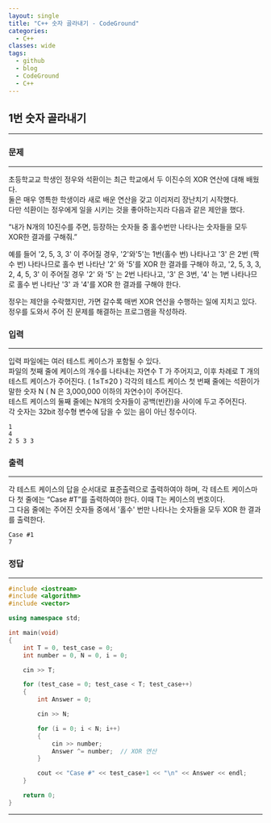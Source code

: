 ```yaml
---
layout: single
title: "C++ 숫자 골라내기 - CodeGround"
categories:
  - C++
classes: wide
tags:
  - github
  - blog
  - CodeGround
  - C++
---
```

## 1번 **숫자 골라내기**
---

### 문제
---
초등학교교 학생인 정우와 석환이는 최근 학교에서 두 이진수의 XOR 연산에 대해 배웠다.  
둘은 매우 영특한 학생이라 새로 배운 연산을 갖고 이리저리 장난치기 시작했다.  
다만 석환이는 정우에게 일을 시키는 것을 좋아하는지라 다음과 같은 제안을 했다.  

“내가 N개의 10진수를 주면, 등장하는 숫자들 중 홀수번만 나타나는 숫자들을 모두 XOR한 결과를 구해줘.”  

예를 들어 '2, 5, 3, 3' 이 주어질 경우, '2'와'5'는 1번(홀수 번) 나타나고 '3' 은 2번 (짝수 번) 나타나므로 홀수 번 나타난 '2' 와 '5'를 XOR 한 결과를 구해야 하고, '2, 5, 3, 3, 2, 4, 5, 3' 이 주어질 경우 '2' 와 '5' 는 2번 나타나고, '3' 은 3번, '4' 는 1번 나타나므로 홀수 번 나타난 '3' 과 '4'를 XOR 한 결과를 구해야 한다.  

정우는 제안을 수락했지만, 가면 갈수록 매번 XOR 연산을 수행하는 일에 지치고 있다.  
정우를 도와서 주어 진 문제를 해결하는 프로그램을 작성하라.  

### 입력
---
입력 파일에는 여러 테스트 케이스가 포함될 수 있다.  
파일의 첫째 줄에 케이스의 개수를 나타내는 자연수 T 가 주어지고,
이후 차례로 T 개의 테스트 케이스가 주어진다. ( 1≤T≤20 )
각각의 테스트 케이스 첫 번째 줄에는 석환이가 말한 숫자 N ( N  은 3,000,000 이하의 자연수)이 주어진다.  
테스트 케이스의 둘째 줄에는 N개의 숫자들이 공백(빈칸)을 사이에 두고 주어진다.  
각 숫자는 32bit 정수형 변수에 담을 수 있는 음이 아닌 정수이다.  
```
1
4
2 5 3 3
```

### 출력
---
각 테스트 케이스의 답을 순서대로 표준출력으로 출력하여야 하며,
각 테스트 케이스마다 첫 줄에는  “Case #T”를 출력하여야 한다. 이때 T는 케이스의 번호이다.  
그 다음 줄에는 주어진 숫자들 중에서 '홀수' 번만 나타나는 숫자들을 모두 XOR 한 결과를 출력한다.  
```
Case #1
7
```

### 정답
---
```c++
#include <iostream>
#include <algorithm>
#include <vector>

using namespace std;

int main(void)
{
	int T = 0, test_case = 0;
	int number = 0, N = 0, i = 0;

	cin >> T;

	for (test_case = 0; test_case < T; test_case++)
	{
		int Answer = 0;

		cin >> N;

		for (i = 0; i < N; i++)
		{
			cin >> number;
			Answer ^= number;  // XOR 연산
		}

		cout << "Case #" << test_case+1 << "\n" << Answer << endl;
	}

	return 0;
}
```
---
